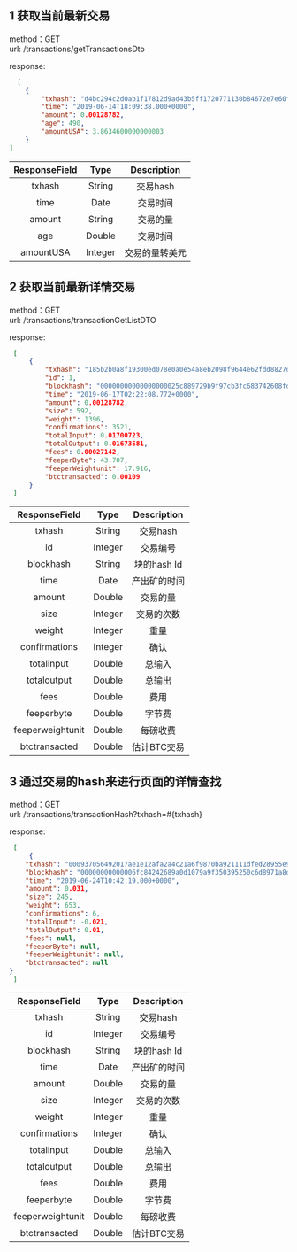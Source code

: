 ## 1 获取当前最新交易

method：GET  
url: /transactions/getTransactionsDto

response:
```json
  [
    {
        "txhash": "d4bc294c2d0ab1f17812d9ad43b5ff1720771130b84672e7e60f01fa326784ab",
        "time": "2019-06-14T18:09:38.000+0000",
        "amount": 0.00128782,
        "age": 490,
        "amountUSA": 3.8634600000000003
    }
]
```

| ResponseField     |     Type |   Description   | 
| :--------------: | :--------:| :------: |
|    txhash|   String |  交易hash |
|    time|   Date |  交易时间 |
|    amount|   String |  交易的量 |
|    age|   Double |  交易时间 |
|    amountUSA|   Integer |  交易的量转美元 |
    

## 2 获取当前最新详情交易

method：GET  
url: /transactions/transactionGetListDTO

response:
```json
 [
     {
         "txhash": "185b2b0a8f19300ed078e0a0e54a8eb2098f9644e62fdd8827d9af6b3f4caeca",
         "id": 1,
         "blockhash": "00000000000000000025c889729b9f97cb3fc683742608fd61c7e481a7e2c951",
         "time": "2019-06-17T02:22:08.772+0000",
         "amount": 0.00128782,
         "size": 592,
         "weight": 1396,
         "confirmations": 3521,
         "totalInput": 0.01700723,
         "totalOutput": 0.01673581,
         "fees": 0.00027142,
         "feeperByte": 43.707,
         "feeperWeightunit": 17.916,
         "btctransacted": 0.00109
     }
 ]
```

| ResponseField     |     Type |   Description   | 
| :--------------: | :--------:| :------: |
|    txhash|   String |  交易hash |
|    id|   Integer |  交易编号 |
|    blockhash|   String |  块的hash Id |
|    time|   Date |  产出矿的时间 |
|    amount|   Double |  交易的量 |
|    size|   Integer |  交易的次数 |
|    weight|   Integer |  重量 |
|    confirmations|   Integer |  确认 |
|    totalinput|   Double |  总输入 |
|    totaloutput|   Double |  总输出 |
|    fees|   Double |  费用 |
|    feeperbyte|   Double |  字节费 |
|    feeperweightunit|   Double |  每磅收费 |
|    btctransacted|   Double |  估计BTC交易 |
    


## 3 通过交易的hash来进行页面的详情查找

method：GET  
url: /transactions/transactionHash?txhash=#{txhash}

response:
```json
 [
     {
    "txhash": "000937056492017ae1e12afa2a4c21a6f9870ba921111dfed28955e9d06a5650",
    "blockhash": "00000000000006fc84242689a0d1079a9f350395250c6d8971a8dd2aef73de1e",
    "time": "2019-06-24T10:42:19.000+0000",
    "amount": 0.031,
    "size": 245,
    "weight": 653,
    "confirmations": 6,
    "totalInput": -0.021,
    "totalOutput": 0.01,
    "fees": null,
    "feeperByte": null,
    "feeperWeightunit": null,
    "btctransacted": null
}
 ]
```
| ResponseField     |     Type |   Description   | 
| :--------------: | :--------:| :------: |
|    txhash|   String |  交易hash |
|    id|   Integer |  交易编号 |
|    blockhash|   String |  块的hash Id |
|    time|   Date |  产出矿的时间 |
|    amount|   Double |  交易的量 |
|    size|   Integer |  交易的次数 |
|    weight|   Integer |  重量 |
|    confirmations|   Integer |  确认 |
|    totalinput|   Double |  总输入 |
|    totaloutput|   Double |  总输出 |
|    fees|   Double |  费用 |
|    feeperbyte|   Double |  字节费 |
|    feeperweightunit|   Double |  每磅收费 |
|    btctransacted|   Double |  估计BTC交易 |

